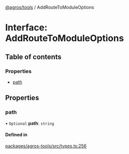 [@agros/tools](../index.md) / AddRouteToModuleOptions

# Interface: AddRouteToModuleOptions

## Table of contents

### Properties

- [path](AddRouteToModuleOptions.md#path)

## Properties

### <a id="path" name="path"></a> path

• `Optional` **path**: `string`

#### Defined in

[packages/agros-tools/src/types.ts:256](https://github.com/agrosjs/agros/blob/4eb8f7e/packages/agros-tools/src/types.ts#L256)
